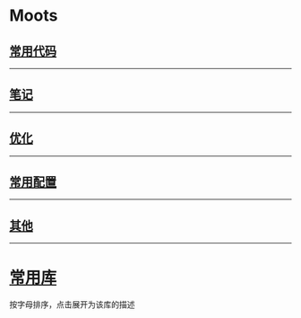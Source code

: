 # Moots

## [常用代码](/Snippets.md)


---------------------------------------------------------------------------------------------------------------------

## [笔记](/Notes.md)


---------------------------------------------------------------------------------------------------------------------



## [优化](/Optimizing.md)




---------------------------------------------------------------------------------------------------------------------



## [常用配置](/Config.md)







---------------------------------------------------------------------------------------------------------------------



## [其他](/Others.md)




---------------------------------------------------------------------------------------------------------------------



# [常用库](/LIBRARY.md)
按字母排序，点击展开为该库的描述
